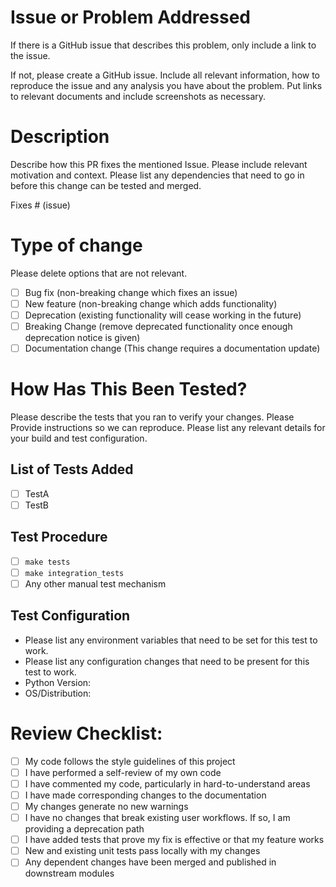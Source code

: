 # Issue or Problem Addressed

If there is a GitHub issue that describes this problem, only include a link
to the issue.

If not, please create a GitHub issue. Include all relevant information, how
to reproduce the issue and any analysis you have about the problem. Put links
 to relevant documents and include screenshots as necessary.

# Description

Describe how this PR fixes the mentioned Issue. Please include relevant
motivation and context. Please list any dependencies that need to go in
before this change can be tested and merged.

Fixes # (issue)

# Type of change

Please delete options that are not relevant.

- [ ] Bug fix (non-breaking change which fixes an issue)
- [ ] New feature (non-breaking change which adds functionality)
- [ ] Deprecation (existing functionality will cease working in the future)
- [ ] Breaking Change (remove deprecated functionality once enough deprecation notice is given)
- [ ] Documentation change (This change requires a documentation update)

# How Has This Been Tested?

Please describe the tests that you ran to verify your changes. Please
Provide instructions so we can reproduce. Please list any relevant details
for your build and test configuration.

## List of Tests Added

- [ ] TestA
- [ ] TestB

## Test Procedure

- [ ] `make tests`
- [ ] `make integration_tests`
- [ ] Any other manual test mechanism

## Test Configuration

- Please list any environment variables that need to be set
  for this test to work.
- Please list any configuration changes that need to be present
  for this test to work.
- Python Version:
- OS/Distribution:

# Review Checklist:

- [ ] My code follows the style guidelines of this project
- [ ] I have performed a self-review of my own code
- [ ] I have commented my code, particularly in hard-to-understand areas
- [ ] I have made corresponding changes to the documentation
- [ ] My changes generate no new warnings
- [ ] I have no changes that break existing user workflows. If so, I am providing a deprecation path
- [ ] I have added tests that prove my fix is effective or that my feature works
- [ ] New and existing unit tests pass locally with my changes
- [ ] Any dependent changes have been merged and published in downstream modules
